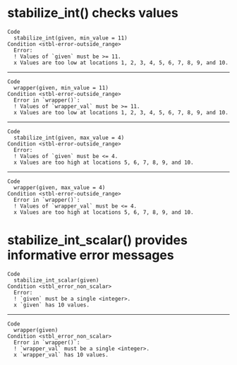 # stabilize_int() checks values

    Code
      stabilize_int(given, min_value = 11)
    Condition <stbl-error-outside_range>
      Error:
      ! Values of `given` must be >= 11.
      x Values are too low at locations 1, 2, 3, 4, 5, 6, 7, 8, 9, and 10.

---

    Code
      wrapper(given, min_value = 11)
    Condition <stbl-error-outside_range>
      Error in `wrapper()`:
      ! Values of `wrapper_val` must be >= 11.
      x Values are too low at locations 1, 2, 3, 4, 5, 6, 7, 8, 9, and 10.

---

    Code
      stabilize_int(given, max_value = 4)
    Condition <stbl-error-outside_range>
      Error:
      ! Values of `given` must be <= 4.
      x Values are too high at locations 5, 6, 7, 8, 9, and 10.

---

    Code
      wrapper(given, max_value = 4)
    Condition <stbl-error-outside_range>
      Error in `wrapper()`:
      ! Values of `wrapper_val` must be <= 4.
      x Values are too high at locations 5, 6, 7, 8, 9, and 10.

# stabilize_int_scalar() provides informative error messages

    Code
      stabilize_int_scalar(given)
    Condition <stbl_error_non_scalar>
      Error:
      ! `given` must be a single <integer>.
      x `given` has 10 values.

---

    Code
      wrapper(given)
    Condition <stbl_error_non_scalar>
      Error in `wrapper()`:
      ! `wrapper_val` must be a single <integer>.
      x `wrapper_val` has 10 values.

